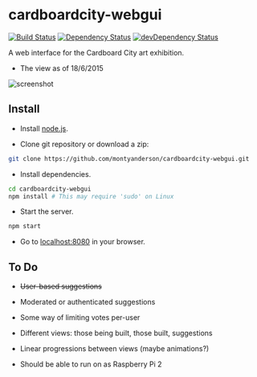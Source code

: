 # cardboardcity-webgui

[![Build Status](https://travis-ci.org/montyanderson/cardboardcity-webgui.svg)](https://travis-ci.org/montyanderson/cardboardcity-webgui)
[![Dependency Status](https://david-dm.org/montyanderson/cardboardcity-webgui.svg)](https://david-dm.org/montyanderson/cardboardcity-webgui)
[![devDependency Status](https://david-dm.org/montyanderson/cardboardcity-webgui/dev-status.svg)](https://david-dm.org/montyanderson/cardboardcity-webgui#info=devDependencies)

A web interface for the Cardboard City art exhibition.

* The view as of 18/6/2015

![screenshot](https://i.imgur.com/hdBRvrH.png)

Install
-------

* Install [node.js](https://nodejs.org/).

* Clone git repository or download a zip:

``` bash
git clone https://github.com/montyanderson/cardboardcity-webgui.git
```

* Install dependencies.

``` bash
cd cardboardcity-webgui
npm install # This may require 'sudo' on Linux
```

* Start the server.

``` bash
npm start
```

* Go to [localhost:8080](http://localhost:8080) in your browser.

To Do
-----

* ~~User-based suggestions~~

* Moderated or authenticated suggestions

* Some way of limiting votes per-user

* Different views: those being built, those built, suggestions

* Linear progressions between views (maybe animations?)

* Should be able to run on as Raspberry Pi 2

